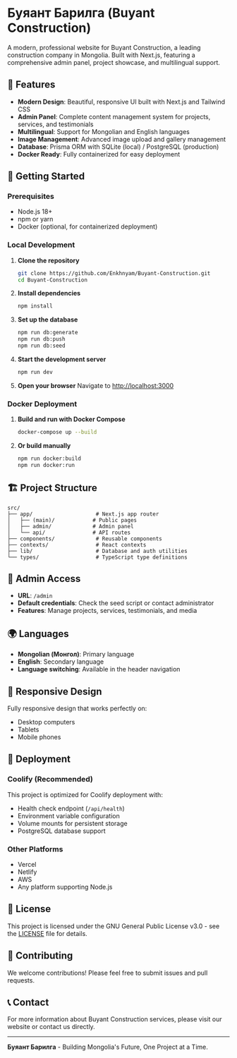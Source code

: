 # Буяант Барилга (Buyant Construction)

A modern, professional website for Buyant Construction, a leading construction company in Mongolia. Built with Next.js, featuring a comprehensive admin panel, project showcase, and multilingual support.

## 🌟 Features

- **Modern Design**: Beautiful, responsive UI built with Next.js and Tailwind CSS
- **Admin Panel**: Complete content management system for projects, services, and testimonials
- **Multilingual**: Support for Mongolian and English languages
- **Image Management**: Advanced image upload and gallery management
- **Database**: Prisma ORM with SQLite (local) / PostgreSQL (production)
- **Docker Ready**: Fully containerized for easy deployment

## 🚀 Getting Started

### Prerequisites
- Node.js 18+ 
- npm or yarn
- Docker (optional, for containerized deployment)

### Local Development

1. **Clone the repository**
   ```bash
   git clone https://github.com/Enkhnyam/Buyant-Construction.git
   cd Buyant-Construction
   ```

2. **Install dependencies**
   ```bash
   npm install
   ```

3. **Set up the database**
   ```bash
   npm run db:generate
   npm run db:push
   npm run db:seed
   ```

4. **Start the development server**
   ```bash
   npm run dev
   ```

5. **Open your browser**
   Navigate to [http://localhost:3000](http://localhost:3000)

### Docker Deployment

1. **Build and run with Docker Compose**
   ```bash
   docker-compose up --build
   ```

2. **Or build manually**
   ```bash
   npm run docker:build
   npm run docker:run
   ```

## 🏗️ Project Structure

```
src/
├── app/                    # Next.js app router
│   ├── (main)/            # Public pages
│   ├── admin/             # Admin panel
│   └── api/               # API routes
├── components/             # Reusable components
├── contexts/               # React contexts
├── lib/                    # Database and auth utilities
└── types/                  # TypeScript type definitions
```

## 🔧 Admin Access

- **URL**: `/admin`
- **Default credentials**: Check the seed script or contact administrator
- **Features**: Manage projects, services, testimonials, and media

## 🌍 Languages

- **Mongolian (Монгол)**: Primary language
- **English**: Secondary language
- **Language switching**: Available in the header navigation

## 📱 Responsive Design

Fully responsive design that works perfectly on:
- Desktop computers
- Tablets
- Mobile phones

## 🚀 Deployment

### Coolify (Recommended)
This project is optimized for Coolify deployment with:
- Health check endpoint (`/api/health`)
- Environment variable configuration
- Volume mounts for persistent storage
- PostgreSQL database support

### Other Platforms
- Vercel
- Netlify
- AWS
- Any platform supporting Node.js

## 📄 License

This project is licensed under the GNU General Public License v3.0 - see the [LICENSE](LICENSE) file for details.

## 🤝 Contributing

We welcome contributions! Please feel free to submit issues and pull requests.

## 📞 Contact

For more information about Buyant Construction services, please visit our website or contact us directly.

---

**Буяант Барилга** - Building Mongolia's Future, One Project at a Time.

